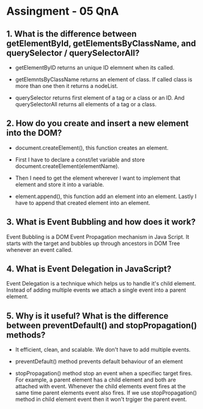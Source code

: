 # Assingment - 05 QnA

## 1. What is the difference between getElementById, getElementsByClassName, and querySelector / querySelectorAll?

- getElementByID returns an unique ID elemnent when its called.

- getElemntsByClassName returns an element of class. If called class is more
  than one then it returns a nodeList.

- querySelector returns first element of a tag or a class or an ID. And
  querySelectorAll returns all elements of a tag or a class.

## 2. How do you create and insert a new element into the DOM?

- document.createElement(), this function creates an element.

- First I have to declare a const/let variable and store
  document.createElement(elementName).

- Then I need to get the element wherever I want to implement that element and
  store it into a variable.

- element.append(), this function add an element into an element. Lastly I have
  to append that created element into an element.

## 3. What is Event Bubbling and how does it work?

Event Bubbling is a DOM Event Propagation mechanism in Java Script. It starts
with the target and bubbles up through ancestors in DOM Tree whenever an event
called.

## 4. What is Event Delegation in JavaScript?

Event Delegation is a technique which helps us to handle it's child element.
Instead of adding multiple events we attach a single event into a parent
element.

## 5. Why is it useful? What is the difference between preventDefault() and stopPropagation() methods?

- It efficient, clean, and scalable. We don't have to add multiple events.

- preventDefault() method prevents default behaviour of an element

- stopPropagation() method stop an event when a specifiec target fires. For
  example, a parent element has a child element and both are attached with
  event. Whenever the child elements event fires at the same time parent
  elements event also fires. If we use stopPropagation() method in child element
  event then it won't trgiger the parent event.
